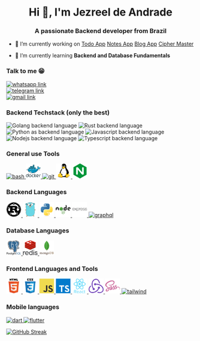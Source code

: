 <!--
## Hi there 👋
**woragis/woragis** is a ✨ _special_ ✨ repository because its `README.md` (this file) appears on your GitHub profile.

Here are some ideas to get you started:

- 🔭 I’m currently working on ...
- 🌱 I’m currently learning ...
- 👯 I’m looking to collaborate on ...
- 🤔 I’m looking for help with ...
- 💬 Ask me about ...
- 📫 How to reach me: ...
- 😄 Pronouns: ...
- ⚡ Fun fact: ...
-->
<h1 align="center">Hi 👋, I'm Jezreel de Andrade</h1>
<h3 align="center">A passionate Backend developer from Brazil</h3>

- 🔭 I’m currently working on [Todo App](https://github.com/woragis/todo-app) [Notes App](https://github.com/woragis/notes-app) [Blog App](https://github.com/woragis/blog-app) [Cipher Master](https://github.com/woragis/cipher-master)

- 🌱 I’m currently learning **Backend and Database Fundamentals**

<h3 align="left">Talk to me 😁</h3>
<p>
  <a href="https://instagram.com/y.jezreel.andrade">
    <img
      src="https://img.shields.io/badge/WhatsApp-25D366?style=for-the-badge&logo=whatsapp&logoColor=white"
      alt="whatsapp link" />
  </a>
<!-- </p> -->
<!-- <p> -->
  <br />
  <a href="https://instagram.com/y.jezreel.andrade">
    <img
      src="https://img.shields.io/badge/Telegram-2CA5E0?style=for-the-badge&logo=telegram&logoColor=white"
      alt="telegram link" />
  </a>
  <br />
  <a href="https://instagram.com/y.jezreel.andrade">
    <img
      src="https://img.shields.io/badge/Gmail-D14836?style=for-the-badge&logo=gmail&logoColor=white"
      alt="gmail link" />
  </a>
</p>

<!-- Tools Section -->
<h3 align="left">Backend Techstack (only the best)</h3>
<p>
  <img
    src="https://img.shields.io/badge/Go-00ADD8?style=for-the-badge&logo=go&logoColor=white"
    alt="Golang backend language"
  />
  <img
    src="https://img.shields.io/badge/Rust-000000?style=for-the-badge&logo=rust&logoColor=white"
    alt="Rust backend language"
  />
  <img
    src="https://img.shields.io/badge/Python-14354C?style=for-the-badge&logo=python&logoColor=white"
    alt="Python as backend language"
  />
  <img
    src="https://img.shields.io/badge/JavaScript-F7DF1E?style=for-the-badge&logo=javascript&logoColor=black"
    alt="Javascript backend language"
  />
  <img
    src="https://img.shields.io/badge/Node.js-43853D?style=for-the-badge&logo=node.js&logoColor=white"
    alt="Nodejs backend language"
  />
  <img
    src="https://img.shields.io/badge/TypeScript-007ACC?style=for-the-badge&logo=typescript&logoColor=white"
    alt="Typescript backend language"
  />
</p>

<!-- Tools Section -->
<h3 align="left">General use Tools</h3>

<p align="left">
  <!-- Bash Icon -->
  <a href="https://www.gnu.org/software/bash/" target="_blank" rel="noreferrer">
    <img src="https://www.vectorlogo.zone/logos/gnu_bash/gnu_bash-icon.svg" alt="bash" width="40" height="40"/>
  </a>

  <!-- Docker Icon -->
  <a href="https://www.docker.com/" target="_blank" rel="noreferrer">
    <img src="https://raw.githubusercontent.com/devicons/devicon/master/icons/docker/docker-original-wordmark.svg" alt="docker" width="40" height="40"/>
  </a>

  <!-- Git Icon -->
  <a href="https://git-scm.com/" target="_blank" rel="noreferrer">
    <img src="https://www.vectorlogo.zone/logos/git-scm/git-scm-icon.svg" alt="git" width="40" height="40"/>
  </a>

  <!-- Linux Icon -->
  <a href="https://www.linux.org/" target="_blank" rel="noreferrer">
    <img src="https://raw.githubusercontent.com/devicons/devicon/master/icons/linux/linux-original.svg" alt="linux" width="40" height="40"/>
  </a>

  <!-- Nginx Icon -->
  <a href="https://www.nginx.com" target="_blank" rel="noreferrer">
    <img src="https://raw.githubusercontent.com/devicons/devicon/master/icons/nginx/nginx-original.svg" alt="nginx" width="40" height="40"/>
  </a>
</p>

<!-- Backend Languages Section -->
<h3 align="left">Backend Languages</h3>

<p>
  <!-- Rust Language Icon -->
  <a href="https://www.rust-lang.org" target="_blank" rel="noreferrer">
    <img src="https://raw.githubusercontent.com/devicons/devicon/master/icons/rust/rust-plain.svg" alt="rust" width="40" height="40"/>
  </a>

  <!-- Golang Icon -->
  <a href="https://golang.org" target="_blank" rel="noreferrer">
    <img src="https://raw.githubusercontent.com/devicons/devicon/master/icons/go/go-original.svg" alt="go" width="40" height="40"/>
  </a>

  <!-- Python Language Icon -->
  <a href="https://www.python.org" target="_blank" rel="noreferrer">
    <img src="https://raw.githubusercontent.com/devicons/devicon/master/icons/python/python-original.svg" alt="python" width="40" height="40"/>
  </a>

  <!-- Node frontend tool -->
  <a href="https://nodejs.org" target="_blank" rel="noreferrer">
    <img src="https://raw.githubusercontent.com/devicons/devicon/master/icons/nodejs/nodejs-original-wordmark.svg" alt="nodejs" width="40" height="40"/>
  </a>

  <!-- Express backend tool -->
  <a href="https://expressjs.com" target="_blank" rel="noreferrer">
    <img src="https://raw.githubusercontent.com/devicons/devicon/master/icons/express/express-original-wordmark.svg" alt="express" width="40" height="40"/>
  </a>

  <!-- Graphql framework icon -->
  <a href="https://graphql.org" target="_blank" rel="noreferrer">
    <img src="https://www.vectorlogo.zone/logos/graphql/graphql-icon.svg" alt="graphql" width="40" height="40"/>
  </a>
</p>

<!-- Database Section -->
<h3 align="left">Database Languages</h3>

<p>
  <!-- PostgreSQL Database Icon -->
  <a href="https://www.postgresql.org" target="_blank" rel="noreferrer">
    <img src="https://raw.githubusercontent.com/devicons/devicon/master/icons/postgresql/postgresql-original-wordmark.svg" alt="postgresql" width="40" height="40"/>
  </a>

  <!-- Redis Database Icon -->
  <a href="https://redis.io" target="_blank" rel="noreferrer">
    <img src="https://raw.githubusercontent.com/devicons/devicon/master/icons/redis/redis-original-wordmark.svg" alt="redis" width="40" height="40"/>
  </a>

  <!-- MongoDB Database Icon -->
  <a href="https://www.mongodb.com/" target="_blank" rel="noreferrer">
    <img src="https://raw.githubusercontent.com/devicons/devicon/master/icons/mongodb/mongodb-original-wordmark.svg" alt="mongodb" width="40" height="40"/>
  </a>
</p>

<!-- Frontend Languages -->
<h3 align="left">Frontend Languages and Tools</h3>

<p align="left">
  <!-- Html frontend language icon -->
  <a href="https://www.w3.org/html/" target="_blank" rel="noreferrer">
    <img src="https://raw.githubusercontent.com/devicons/devicon/master/icons/html5/html5-original-wordmark.svg" alt="html5" width="40" height="40"/>
  </a>

  <!-- Css frontend language -->
  <a href="https://www.w3schools.com/css/" target="_blank" rel="noreferrer">
    <img src="https://raw.githubusercontent.com/devicons/devicon/master/icons/css3/css3-original-wordmark.svg" alt="css3" width="40" height="40"/>
  </a>

  <!-- Javascript frontend language icon -->
  <a href="https://developer.mozilla.org/en-US/docs/Web/JavaScript" target="_blank" rel="noreferrer">
    <img src="https://raw.githubusercontent.com/devicons/devicon/master/icons/javascript/javascript-original.svg" alt="javascript" width="40" height="40"/>
  </a>

  <!-- Typescript Language -->
  <a href="https://www.typescriptlang.org/" target="_blank" rel="noreferrer">
    <img src="https://raw.githubusercontent.com/devicons/devicon/master/icons/typescript/typescript-original.svg" alt="typescript" width="40" height="40"/>
  </a>

  <!-- React frontend language -->
  <a href="https://reactjs.org/" target="_blank" rel="noreferrer">
    <img src="https://raw.githubusercontent.com/devicons/devicon/master/icons/react/react-original-wordmark.svg" alt="react" width="40" height="40"/>
  </a>

  <!-- Redux frontend tool -->
  <a href="https://redux.js.org" target="_blank" rel="noreferrer">
    <img src="https://raw.githubusercontent.com/devicons/devicon/master/icons/redux/redux-original.svg" alt="redux" width="40" height="40"/>
  </a>

  <!-- Sass frontend tool -->
  <a href="https://sass-lang.com" target="_blank" rel="noreferrer">
    <img src="https://raw.githubusercontent.com/devicons/devicon/master/icons/sass/sass-original.svg" alt="sass" width="40" height="40"/>
  </a>

  <!-- Tailwind frontend tool -->
  <a href="https://tailwindcss.com/" target="_blank" rel="noreferrer">
    <img src="https://www.vectorlogo.zone/logos/tailwindcss/tailwindcss-icon.svg" alt="tailwind" width="40" height="40"/>
  </a>
</p>

<!-- Mobile Languages and tools section -->
<h3>Mobile languages</h3>
<p>
  <!-- Dart mobile language -->
  <a href="https://dart.dev" target="_blank" rel="noreferrer">
    <img src="https://www.vectorlogo.zone/logos/dartlang/dartlang-icon.svg" alt="dart" width="40" height="40"/>
  </a>

  <!-- Flutter framework icon -->
  <a href="https://flutter.dev" target="_blank" rel="noreferrer">
    <img src="https://www.vectorlogo.zone/logos/flutterio/flutterio-icon.svg" alt="flutter" width="40" height="40"/>
  </a>
</p>

<!-- <p><img align="center" src="https://github-readme-streak-stats.herokuapp.com/?user=woragis&" alt="woragis" /></p> 
[![GitHub Streak](https://github-readme-streak-stats.herokuapp.com?user=woragis&hide_border=true)](https://git.io/streak-stats)
-->
<a href="https://git.io/streak-stats"><img src="https://github-readme-streak-stats.herokuapp.com?user=woragis&hide_border=true" alt="GitHub Streak" /></a>
